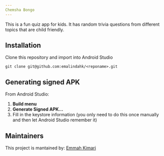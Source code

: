 ```yaml
---
Chemsha Bongo
---
```


This is a fun quiz app for kids. It has random trivia questions from different topics that are child friendly.

## Installation
Clone this repository and import into Android Studio

`git clone git@github.com:emalindahk/<reponame>.git`


## Generating signed APK
From Android Studio:

1. **Build menu**
2. **Generate Signed APK...**
3. Fill in the keystore information (you only need to do this once manually and then let Android Studio remember it)

## Maintainers

This project is mantained by:
[Emmah Kimari](https://github.com/emalindahk)
